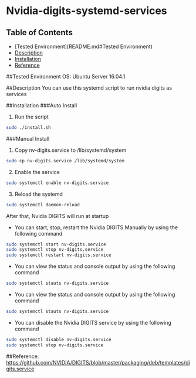# Nvidia-digits-systemd-services

## Table of Contents
* [Tested Environment](README.md#Tested Environment)
* [Description](README.md#Description)
* [Installation](README.md#Installation)
* [Reference](README.md#Reference)

##Tested Environment
OS: Ubuntu Server 16.04.1

##Description
You can use this systemd script to run nvidia digits as services

##Installation
###Auto Install
1. Run the script

```bash
sudo ./install.sh
```
###Manual Install
1. Copy nv-digits.service to /lib/systemd/system

 ```bash
sudo cp nv-digits.service /lib/systemd/system
```
2. Enable the service

 ```bash
sudo systemctl enable nv-digits.service
```
3. Reload the systemd

 ```bash
sudo systemctl daemon-reload
```
After that, Nvidia DIGITS will run at startup

* You can start, stop, restart the Nvidia DIGITS Manually by using the following command
 ```bash
sudo systemctl start nv-digits.service
sudo systemctl stop nv-digits.service
sudo systemctl restart nv-digits.service
 ```
* You can view the status and console output by using the following command
 ```bash
sudo systemctl stauts nv-digits.service
```

* You can view the status and console output by using the following command
 ```bash
sudo systemctl stauts nv-digits.service
```

* You can disable the Nvidia DIGITS service by using the following command
 ```bash
sudo systemctl disable nv-digits.service
sudo systemctl stop nv-digits.service
```

##Reference:
https://github.com/NVIDIA/DIGITS/blob/master/packaging/deb/templates/digits.service
